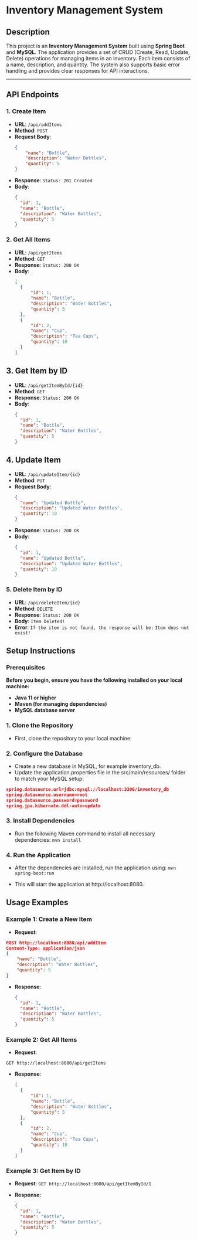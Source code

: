 # Inventory Management System

## Description
This project is an **Inventory Management System** built using **Spring Boot** and **MySQL**. The application provides a set of CRUD (Create, Read, Update, Delete) operations for managing items in an inventory. Each item consists of a name, description, and quantity. The system also supports basic error handling and provides clear responses for API interactions.

---

## API Endpoints

### 1. **Create Item**
- **URL**: `/api/addItems`
- **Method**: `POST`
- **Request Body**: 
  ```json
  {
      "name": "Bottle",
      "description": "Water Bottles",
      "quantity": 5
  }
- **Response**:
`Status: 201 Created`
- **Body**:
  ```json
  {  
    "id": 1,  
    "name": "Bottle",  
    "description": "Water Bottles",  
    "quantity": 5  
  }  


### 2. **Get All Items**
- **URL**: `/api/getItems`
- **Method**: `GET`
- **Response**:
`Status: 200 OK`
- **Body**:
  ```json
  [
    {
        "id": 1,
        "name": "Bottle",
        "description": "Water Bottles",
        "quantity": 5
    },
    {
        "id": 2,
        "name": "Cup",
        "description": "Tea Cups",
        "quantity": 10
    }
  ]

## 3. **Get Item by ID**
- **URL**: `/api/getItemById/{id}`
- **Method**: `GET`
- **Response**:
`Status: 200 OK`
- **Body**:
  ```json
  {
    "id": 1,
    "name": "Bottle",
    "description": "Water Bottles",
    "quantity": 5
  }


## 4. **Update Item**
- **URL**: `/api/updateItem/{id}`
- **Method**: `PUT`
- **Request Body**:
  ```json
  {
    "name": "Updated Bottle",
    "description": "Updated Water Bottles",
    "quantity": 10
  }
- **Response**:
`Status: 200 OK`
- **Body**:
  ```json
  {
    "id": 1,
    "name": "Updated Bottle",
    "description": "Updated Water Bottles",
    "quantity": 10
  }
  
### 5. **Delete Item by ID**
- **URL**: `/api/deleteItem/{id}`
- **Method**: `DELETE`
- **Response**:
`Status: 200 OK`
- **Body**:
  `Item Deleted!`
- **Error**: `If the item is not found, the response will be:`
`Item does not exist!`


## Setup Instructions
### Prerequisites
**Before you begin, ensure you have the following installed on your local machine:**

- **Java 11 or higher**
- **Maven (for managing dependencies)**
- **MySQL database server**

  
### 1. **Clone the Repository**
- First, clone the repository to your local machine:


### 2. **Configure the Database**
- Create a new database in MySQL, for example inventory_db.
- Update the application.properties file in the src/main/resources/ folder to match your MySQL setup:

```json
spring.datasource.url=jdbc:mysql://localhost:3306/inventory_db
spring.datasource.username=root
spring.datasource.password=password
spring.jpa.hibernate.ddl-auto=update
```


### 3. **Install Dependencies**
- Run the following Maven command to install all necessary dependencies:
`mvn install`


### 4. **Run the Application**
- After the dependencies are installed, run the application using:
`mvn spring-boot:run`

- This will start the application at http://localhost:8080.

## Usage Examples
### Example 1: Create a New Item
- **Request**:
```json
POST http://localhost:8080/api/addItem
Content-Type: application/json
{
    "name": "Bottle",
    "description": "Water Bottles",
    "quantity": 5
}
```

- **Response**:
  ```json
  {
    "id": 1,
    "name": "Bottle",
    "description": "Water Bottles",
    "quantity": 5
  }

  
### Example 2: Get All Items
- **Request**:

`GET http://localhost:8080/api/getItems`

- **Response**:

  ```json
  [
    {
        "id": 1,
        "name": "Bottle",
        "description": "Water Bottles",
        "quantity": 5
    },
    {
        "id": 2,
        "name": "Cup",
        "description": "Tea Cups",
        "quantity": 10
    }
  ]

  
### Example 3: Get Item by ID
- **Request**:
`GET http://localhost:8080/api/getItemById/1`

- **Response**:

  ```json
  {
    "id": 1,
    "name": "Bottle",
    "description": "Water Bottles",
    "quantity": 5
  }
